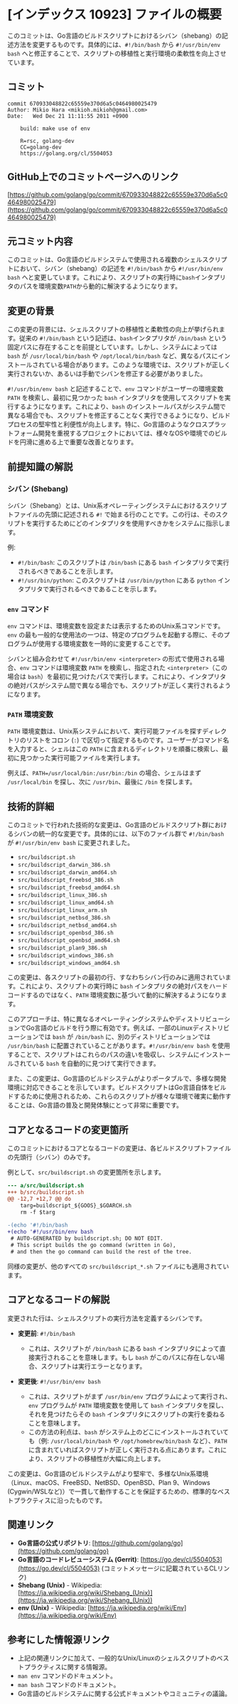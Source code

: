 # [インデックス 10923] ファイルの概要

このコミットは、Go言語のビルドスクリプトにおけるシバン（shebang）の記述方法を変更するものです。具体的には、`#!/bin/bash` から `#!/usr/bin/env bash` へと修正することで、スクリプトの移植性と実行環境の柔軟性を向上させています。

## コミット

```
commit 670933048822c65559e370d6a5c0464980025479
Author: Mikio Hara <mikioh.mikioh@gmail.com>
Date:   Wed Dec 21 11:11:55 2011 +0900

    build: make use of env

    R=rsc, golang-dev
    CC=golang-dev
    https://golang.org/cl/5504053
```

## GitHub上でのコミットページへのリンク

[https://github.com/golang/go/commit/670933048822c65559e370d6a5c0464980025479](https://github.com/golang/go/commit/670933048822c65559e370d6a5c0464980025479)

## 元コミット内容

このコミットは、Go言語のビルドシステムで使用される複数のシェルスクリプトにおいて、シバン（shebang）の記述を `#!/bin/bash` から `#!/usr/bin/env bash` へと変更しています。これにより、スクリプトの実行時に`bash`インタプリタのパスを環境変数`PATH`から動的に解決するようになります。

## 変更の背景

この変更の背景には、シェルスクリプトの移植性と柔軟性の向上が挙げられます。従来の `#!/bin/bash` という記述は、`bash`インタプリタが `/bin/bash` という固定パスに存在することを前提としています。しかし、システムによっては `bash` が `/usr/local/bin/bash` や `/opt/local/bin/bash` など、異なるパスにインストールされている場合があります。このような環境では、スクリプトが正しく実行されないか、あるいは手動でシバンを修正する必要がありました。

`#!/usr/bin/env bash` と記述することで、`env` コマンドがユーザーの環境変数 `PATH` を検索し、最初に見つかった `bash` インタプリタを使用してスクリプトを実行するようになります。これにより、`bash` のインストールパスがシステム間で異なる場合でも、スクリプトを修正することなく実行できるようになり、ビルドプロセスの堅牢性と利便性が向上します。特に、Go言語のようなクロスプラットフォーム開発を重視するプロジェクトにおいては、様々なOSや環境でのビルドを円滑に進める上で重要な改善となります。

## 前提知識の解説

### シバン (Shebang)

シバン（Shebang）とは、Unix系オペレーティングシステムにおけるスクリプトファイルの先頭に記述される `#!` で始まる行のことです。この行は、そのスクリプトを実行するためにどのインタプリタを使用すべきかをシステムに指示します。

例:
- `#!/bin/bash`: このスクリプトは `/bin/bash` にある `bash` インタプリタで実行されるべきであることを示します。
- `#!/usr/bin/python`: このスクリプトは `/usr/bin/python` にある `python` インタプリタで実行されるべきであることを示します。

### `env` コマンド

`env` コマンドは、環境変数を設定または表示するためのUnix系コマンドです。`env` の最も一般的な使用法の一つは、特定のプログラムを起動する際に、そのプログラムが使用する環境変数を一時的に変更することです。

シバンと組み合わせて `#!/usr/bin/env <interpreter>` の形式で使用される場合、`env` コマンドは環境変数 `PATH` を検索し、指定された `<interpreter>`（この場合は `bash`）を最初に見つけたパスで実行します。これにより、インタプリタの絶対パスがシステム間で異なる場合でも、スクリプトが正しく実行されるようになります。

### `PATH` 環境変数

`PATH` 環境変数は、Unix系システムにおいて、実行可能ファイルを探すディレクトリのリストをコロン (`:`) で区切って指定するものです。ユーザーがコマンド名を入力すると、シェルはこの `PATH` に含まれるディレクトリを順番に検索し、最初に見つかった実行可能ファイルを実行します。

例えば、`PATH=/usr/local/bin:/usr/bin:/bin` の場合、シェルはまず `/usr/local/bin` を探し、次に `/usr/bin`、最後に `/bin` を探します。

## 技術的詳細

このコミットで行われた技術的な変更は、Go言語のビルドスクリプト群におけるシバンの統一的な変更です。具体的には、以下のファイル群で `#!/bin/bash` が `#!/usr/bin/env bash` に変更されました。

- `src/buildscript.sh`
- `src/buildscript_darwin_386.sh`
- `src/buildscript_darwin_amd64.sh`
- `src/buildscript_freebsd_386.sh`
- `src/buildscript_freebsd_amd64.sh`
- `src/buildscript_linux_386.sh`
- `src/buildscript_linux_amd64.sh`
- `src/buildscript_linux_arm.sh`
- `src/buildscript_netbsd_386.sh`
- `src/buildscript_netbsd_amd64.sh`
- `src/buildscript_openbsd_386.sh`
- `src/buildscript_openbsd_amd64.sh`
- `src/buildscript_plan9_386.sh`
- `src/buildscript_windows_386.sh`
- `src/buildscript_windows_amd64.sh`

この変更は、各スクリプトの最初の行、すなわちシバン行のみに適用されています。これにより、スクリプトの実行時に `bash` インタプリタの絶対パスをハードコードするのではなく、`PATH` 環境変数に基づいて動的に解決するようになります。

このアプローチは、特に異なるオペレーティングシステムやディストリビューションでGo言語のビルドを行う際に有効です。例えば、一部のLinuxディストリビューションでは `bash` が `/bin/bash` に、別のディストリビューションでは `/usr/bin/bash` に配置されていることがあります。`#!/usr/bin/env bash` を使用することで、スクリプトはこれらのパスの違いを吸収し、システムにインストールされている `bash` を自動的に見つけて実行できます。

また、この変更は、Go言語のビルドシステムがよりポータブルで、多様な開発環境に対応できることを示しています。ビルドスクリプトはGo言語自体をビルドするために使用されるため、これらのスクリプトが様々な環境で確実に動作することは、Go言語の普及と開発体験にとって非常に重要です。

## コアとなるコードの変更箇所

このコミットにおけるコアとなるコードの変更は、各ビルドスクリプトファイルの先頭行（シバン）のみです。

例として、`src/buildscript.sh` の変更箇所を示します。

```diff
--- a/src/buildscript.sh
+++ b/src/buildscript.sh
@@ -12,7 +12,7 @@ do
 	targ=buildscript_${GOOS}_$GOARCH.sh
 	rm -f $targ
 
-(echo '#!/bin/bash
+(echo '#!/usr/bin/env bash
 # AUTO-GENERATED by buildscript.sh; DO NOT EDIT.
 # This script builds the go command (written in Go),
 # and then the go command can build the rest of the tree.
```

同様の変更が、他のすべての `src/buildscript_*.sh` ファイルにも適用されています。

## コアとなるコードの解説

変更された行は、シェルスクリプトの実行方法を定義するシバンです。

- **変更前**: `#!/bin/bash`
  - これは、スクリプトが `/bin/bash` にある `bash` インタプリタによって直接実行されることを意味します。もし `bash` がこのパスに存在しない場合、スクリプトは実行エラーとなります。

- **変更後**: `#!/usr/bin/env bash`
  - これは、スクリプトがまず `/usr/bin/env` プログラムによって実行され、`env` プログラムが `PATH` 環境変数を使用して `bash` インタプリタを探し、それを見つけたらその `bash` インタプリタにスクリプトの実行を委ねることを意味します。
  - この方法の利点は、`bash` がシステム上のどこにインストールされていても（例: `/usr/local/bin/bash` や `/opt/homebrew/bin/bash` など）、`PATH` に含まれていればスクリプトが正しく実行される点にあります。これにより、スクリプトの移植性が大幅に向上します。

この変更は、Go言語のビルドシステムがより堅牢で、多様なUnix系環境（Linux、macOS、FreeBSD、NetBSD、OpenBSD、Plan 9、Windows (Cygwin/WSLなど)）で一貫して動作することを保証するための、標準的なベストプラクティスに沿ったものです。

## 関連リンク

- **Go言語の公式リポジトリ**: [https://github.com/golang/go](https://github.com/golang/go)
- **Go言語のコードレビューシステム (Gerrit)**: [https://go.dev/cl/5504053](https://go.dev/cl/5504053) (コミットメッセージに記載されているCLリンク)
- **Shebang (Unix)** - Wikipedia: [https://ja.wikipedia.org/wiki/Shebang_(Unix)](https://ja.wikipedia.org/wiki/Shebang_(Unix))
- **env (Unix)** - Wikipedia: [https://ja.wikipedia.org/wiki/Env](https://ja.wikipedia.org/wiki/Env)

## 参考にした情報源リンク

- 上記の関連リンクに加えて、一般的なUnix/Linuxのシェルスクリプトのベストプラクティスに関する情報源。
- `man env` コマンドのドキュメント。
- `man bash` コマンドのドキュメント。
- Go言語のビルドシステムに関する公式ドキュメントやコミュニティの議論。


